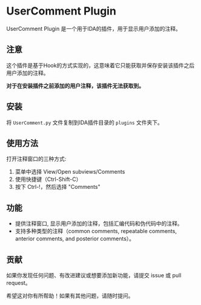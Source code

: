 # UserComment Plugin

UserComment Plugin 是一个用于IDA的插件，用于显示用户添加的注释。

## 注意

这个插件是基于Hook的方式实现的，这意味着它只能获取并保存安装该插件之后用户添加的注释。

<b>对于在安装插件之前添加的用户注释，该插件无法获取到。</b>

## 安装

将 `UserComment.py` 文件复制到IDA插件目录的 `plugins` 文件夹下。

## 使用方法

打开注释窗口的三种方式:
1. 菜单中选择 View/Open subviews/Comments
2. 使用快捷键（Ctrl-Shift-C）
3. 按下 Ctrl-!，然后选择 "Comments"

## 功能

- 提供注释窗口, 显示用户添加的注释，包括汇编代码和伪代码中的注释。
- 支持多种类型的注释（common comments, repeatable comments, anterior comments, and posterior comments）。

## 贡献

如果你发现任何问题、有改进建议或想要添加新功能，请提交 issue 或 pull request。

希望这对你有所帮助！如果有其他问题，请随时提问。
